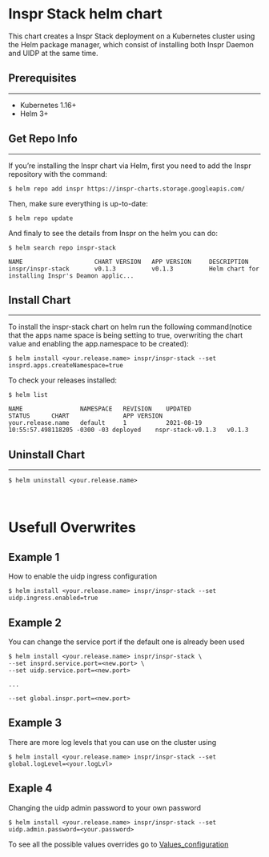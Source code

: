 # Inspr Stack helm chart

This chart creates a Inspr Stack deployment on a Kubernetes cluster using the Helm package manager, which consist of installing both Inspr Daemon and UIDP at the same time.


## Prerequisites
---
- Kubernetes 1.16+
- Helm 3+

## Get Repo Info
---
If you’re installing the Inspr chart via Helm, first you need to add the Inspr repository with the command:

```
$ helm repo add inspr https://inspr-charts.storage.googleapis.com/
```
Then, make sure everything is up-to-date:

```
$ helm repo update
```

And finaly to see the details from Inspr on the helm you can do:

```
$ helm search repo inspr-stack

NAME                    CHART VERSION   APP VERSION     DESCRIPTION                                       
inspr/inspr-stack       v0.1.3          v0.1.3          Helm chart for installing Inspr's Deamon applic...
```

## Install Chart
---

To install the inspr-stack chart on helm run the following command(notice that the apps name space is being setting to true, overwriting the chart value and enabling the app.namespace to be created):

```
$ helm install <your.release.name> inspr/inspr-stack --set insprd.apps.createNamespace=true
```

To check your releases installed:

```
$ helm list

NAME                NAMESPACE   REVISION    UPDATED                                 STATUS      CHART               APP VERSION
your.release.name   default     1           2021-08-19 10:55:57.498118205 -0300 -03 deployed    nspr-stack-v0.1.3   v0.1.3
```

## Uninstall Chart
---

```
$ helm uninstall <your.release.name>
```

<br>

# Usefull Overwrites  

## Example 1

How to enable the uidp ingress configuration

```
$ helm install <your.release.name> inspr/inspr-stack --set uidp.ingress.enabled=true
```

## Example 2

You can change the service port if the default one is already been used

```
$ helm install <your.release.name> inspr/inspr-stack \
--set insprd.service.port=<new.port> \
--set uidp.service.port=<new.port>

...

--set global.inspr.port=<new.port>

```

## Example 3

There are more log levels that you can use on the cluster using

```
$ helm install <your.release.name> inspr/inspr-stack --set global.logLevel=<your.logLvl>
```

## Exaple 4

Changing the uidp admin password to your own password

```
$ helm install <your.release.name> inspr/inspr-stack --set uidp.admin.password=<your.password>
```

To see all the possible values overrides go to [Values_configuration](../../docs/values_configuration.md)